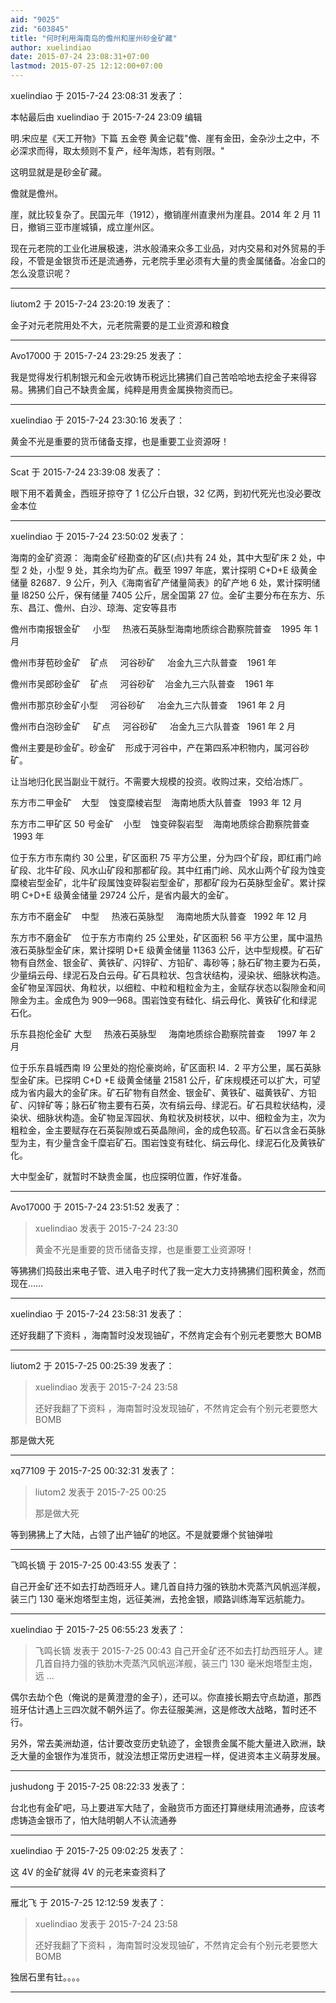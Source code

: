 ```yaml
---
aid: "9025"
zid: "603845"
title: "何时利用海南岛的儋州和崖州砂金矿藏"
author: xuelindiao
date: 2015-07-24 23:08:31+07:00
lastmod: 2015-07-25 12:12:00+07:00
---
```


xuelindiao 于 2015-7-24 23:08:31 发表了：

本帖最后由 xuelindiao 于 2015-7-24 23:09 编辑

明.宋应星《天工开物》下篇 五金卷 黄金记载"儋、崖有金田，金杂沙土之中，不必深求而得，取太频则不复产，经年淘炼，若有则限。"

这明显就是是砂金矿藏。

儋就是儋州。

崖，就比较复杂了。民国元年（1912），撤销崖州直隶州为崖县。2014 年 2 月 11 日，撤销三亚市崖城镇，成立崖州区。

现在元老院的工业化进展极速，洪水般涌来众多工业品，对内交易和对外贸易的手段，不管是金银货币还是流通券，元老院手里必须有大量的贵金属储备。冶金口的怎么没意识呢？

---

liutom2 于 2015-7-24 23:20:19 发表了：

金子对元老院用处不大，元老院需要的是工业资源和粮食

---

Avo17000 于 2015-7-24 23:29:25 发表了：

我是觉得发行机制银元和金元收铸币税远比狒狒们自己苦哈哈地去挖金子来得容易。狒狒们自己不缺贵金属，纯粹是用贵金属换物资而已。

---

xuelindiao 于 2015-7-24 23:30:16 发表了：

黄金不光是重要的货币储备支撑，也是重要工业资源呀！

---

Scat 于 2015-7-24 23:39:08 发表了：

眼下用不着黄金，西班牙掠夺了 1 亿公斤白银，32 亿两，到初代死光也没必要改金本位

---

xuelindiao 于 2015-7-24 23:50:02 发表了：

海南的金矿资源： 海南金矿经勘查的矿区(点)共有 24 处，其中大型矿床 2 处，中型 2 处，小型 9 处，其余均为矿点。截至 1997 年底，累计探明 C+D+E 级黄金储量 82687．9 公斤，列入《海南省矿产储量简表》的矿产地 6 处，累计探明储量 l8250 公斤，保有储量 7405 公斤，居全国第 27 位。金矿主要分布在东方、乐东、昌江、儋州、白沙、琼海、定安等县市

儋州市南报银金矿     小型     热液石英脉型海南地质综合勘察院普查    1995 年 1 月

儋州市芽苞砂金矿    矿点     河谷砂矿     冶金九三六队普查    1961 年

儋州市吴郎砂金矿    矿点     河谷砂矿    冶金九三六队普查    1961 年

儋州市那京砂金矿小型     河谷砂矿     冶金九三六队普查    1961 年 2 月

儋州市白泡砂金矿     矿点     河谷砂矿     冶金九三六队普查   1961 年 2 月

儋州主要是砂金矿。砂金矿    形成于河谷中，产在第四系冲积物内，属河谷砂矿。

让当地归化民当副业干就行。不需要大规模的投资。收购过来，交给冶炼厂。

东方市二甲金矿    大型    蚀变糜棱岩型    海南地质大队普查   1993 年 12 月

东方市二甲矿区 50 号金矿    小型    蚀变碎裂岩型    海南地质综合勘察院普查    1993 年

位于东方市东南约 30 公里，矿区面积 75 平方公里，分为四个矿段，即红甫门岭矿段、北牛矿段、风水山矿段和那都矿段。其中红甫门岭、风水山两个矿段为蚀变糜棱岩型金矿，北牛矿段属蚀变碎裂岩型金矿，那都矿段为石英脉型金矿。累计探明 C+D+E 级黄金储量 29724 公斤，是省内最大的金矿。

东方市不磨金矿    中型     热液石英脉型     海南地质大队普查   1992 年 12 月

东方市不磨金矿    位于东方市南约 25 公里处，矿区面积 56 平方公里，属中温热液石英脉型金矿床，累计探明 D+E 级黄金储量 11363 公斤，达中型规模。矿石矿物有自然金、银金矿、黄铁矿、闪锌矿、方铅矿、毒砂等；脉石矿物主要为石英，少量绢云母、绿泥石及白云母。矿石具粒状、包含状结构，浸染状、细脉状构造。金矿物呈浑园状、角粒状，以细粒、中粒和粗粒金为主，金赋存状态以裂隙金和间隙金为主。金成色为 909—968。围岩蚀变有硅化、绢云母化、黄铁矿化和绿泥石化。

乐东县抱伦金矿 大型     热液石英脉型     海南地质综合勘察院普查     1997 年 2 月

位于乐东县城西南 l9 公里处的抱伦豪岗岭，矿区面积 l4．2 平方公里，属石英脉型金矿床。已探明 C+D +E 级黄金储量 21581 公斤，矿床规模还可以扩大，可望成为省内最大的金矿床。矿石矿物有自然金、银金矿、黄铁矿、磁黄铁矿、方铅矿、闪锌矿等；脉石矿物主要有石英，次有绢云母、绿泥石。矿石具粒状结构，浸染状、细脉状构造。金矿物呈浑园状、角粒状及树枝状，以中、细粒金为主，次为粗粒金，金主要赋存在石英裂隙或石英晶隙间，金的成色较高。矿石以含金石英脉型为主，有少量含金千糜岩矿石。围岩蚀变有硅化、绢云母化、绿泥石化及黄铁矿化。

大中型金矿，就暂时不缺贵金属，也应探明位置，作好准备。

---

Avo17000 于 2015-7-24 23:51:52 发表了：

> xuelindiao 发表于 2015-7-24 23:30
>
> 黄金不光是重要的货币储备支撑，也是重要工业资源呀！

等狒狒们捣鼓出来电子管、进入电子时代了我一定大力支持狒狒们囤积黄金，然而现在……

---

xuelindiao 于 2015-7-24 23:58:31 发表了：

还好我翻了下资料 ，海南暂时没发现铀矿，不然肯定会有个别元老要憋大 BOMB

---

liutom2 于 2015-7-25 00:25:39 发表了：

> xuelindiao 发表于 2015-7-24 23:58
>
> 还好我翻了下资料 ，海南暂时没发现铀矿，不然肯定会有个别元老要憋大 BOMB

那是做大死

---

xq77109 于 2015-7-25 00:32:31 发表了：

> liutom2 发表于 2015-7-25 00:25
>
> 那是做大死

等到狒狒上了大陆，占领了出产铀矿的地区。不是就要爆个贫铀弹啦

---

飞鸣长镝 于 2015-7-25 00:43:55 发表了：

自己开金矿还不如去打劫西班牙人。建几首自持力强的铁肋木壳蒸汽风帆巡洋舰，装三门 130 毫米炮塔型主炮，远征美洲，去抢金银，顺路训练海军远航能力。

---

xuelindiao 于 2015-7-25 06:55:23 发表了：

> 飞鸣长镝 发表于 2015-7-25 00:43 自己开金矿还不如去打劫西班牙人。建几首自持力强的铁肋木壳蒸汽风帆巡洋舰，装三门 130 毫米炮塔型主炮，远 ...

偶尔去劫个色（俺说的是黄澄澄的金子），还可以。你直接长期去守点劫道，那西班牙估计遇上三四次就不朝外运了。你去征服美洲，这是修改大战略，暂时还不行。

另外，常去美洲劫道，估计要改变历史轨迹了，金银贵金属不能大量进入欧洲，缺乏大量的金银作为准货币，就没法想正常历史进程一样，促进资本主义萌芽发展。

---

jushudong 于 2015-7-25 08:22:33 发表了：

台北也有金矿吧，马上要进军大陆了，金融货币方面还打算继续用流通券，应该考虑铸造金银币了，怕大陆明朝人不认流通券

---

xuelindiao 于 2015-7-25 09:02:25 发表了：

这 4V 的金矿就得 4V 的元老来查资料了

---

雁北飞 于 2015-7-25 12:12:59 发表了：

> xuelindiao 发表于 2015-7-24 23:58
>
> 还好我翻了下资料 ，海南暂时没发现铀矿，不然肯定会有个别元老要憋大 BOMB

独居石里有钍。。。。

---
